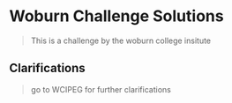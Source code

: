 # Woburn Challenge Solutions
> This is a challenge by the woburn college insitute

## Clarifications
> go to WCIPEG for further clarifications
